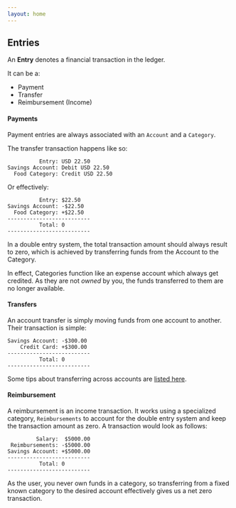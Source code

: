 ```yaml
---
layout: home
---
```


## Entries

An **Entry** denotes a financial transaction in the ledger. 

It can be a:
- Payment 
- Transfer 
- Reimbursement (Income)

#### Payments 
Payment entries are always associated with an `Account` and a `Category`. 

The transfer transaction happens like so:
```
          Entry: USD 22.50
Savings Account: Debit USD 22.50
  Food Category: Credit USD 22.50
```

Or effectively:
```
          Entry: $22.50
Savings Account: -$22.50
  Food Category: +$22.50
--------------------------
          Total: 0
--------------------------
```

In a double entry system, the total transaction amount should always result to zero, which is achieved by transferring funds from the Account to the Category. 

In effect, Categories function like an expense account which always get credited. As they are not *owned* by you, the funds transferred to them are no longer available. 


#### Transfers
An account transfer is simply moving funds from one account to another. Their transaction is simple:
```
Savings Account: -$300.00
    Credit Card: +$300.00
--------------------------
          Total: 0
--------------------------
```

Some tips about transferring across accounts are [listed here](/entries/transfers/).

#### Reimbursement 
A reimbursement is an income transaction. It works using a specialized category, `Reimbursements` to account for the double entry system and keep the transaction amount as zero. A transaction would look as follows:
```
         Salary:  $5000.00
 Reimbursements: -$5000.00
Savings Account: +$5000.00
--------------------------
          Total: 0
--------------------------
```

As the user, you never own funds in a category, so transferring from a fixed known category to the desired account effectively gives us a net zero transaction. 

